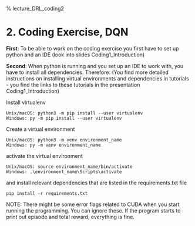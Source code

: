 % lecture_DRL_coding2
# 2. Coding Exercise, DQN

**First**: To be able to work on the coding exercise you first have to set up python and an IDE (look into slides Coding1_Introduction)

**Second**: When python is running and you set up an IDE to work with, you have to install all dependencies. Therefore:
(You find more detailed instructions on installing virtual environments and dependencies in tutorials - you find the links to these tutorials in the presentation Coding1_Introduction)

Install virtualenv
```
Unix/macOS: python3 -m pip install --user virtualenv
Windows: py -m pip install --user virtualenv
```

Create a virtual environment
 ```
 Unix/macOS: python3 -m venv environment_name
 Windows: py -m venv environment_name
 ```
 activate the virtual environment
 ```
 Unix/macOS: source environment_name/bin/activate
 Windows: .\environment_name\Scripts\activate
 ```
 and install relevant dependencies that are listed in the requirements.txt file
 ```
 pip install -r requirements.txt
 ```
 
 NOTE: There might be some error flags related to CUDA when you start running the programming. You can ignore these. If the program starts to print out episode and total reward, everything is fine.
